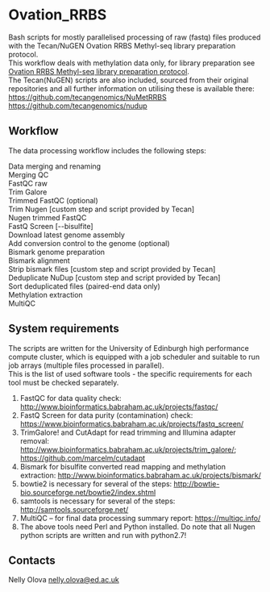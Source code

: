 # Ovation_RRBS
Bash scripts for mostly parallelised processing of raw (fastq) files produced with the Tecan/NuGEN Ovation RRBS Methyl-seq library preparation protocol. \
This workflow deals with methylation data only, for library preparation see [Ovation RRBS Methyl-seq library preparation protocol](https://slack.protocols.io:8443/view/ovation-rrbs-methyl-seq-library-prep-cve4w3gw.html). \
The Tecan(NuGEN) scripts are also included, sourced from their original repositories and all further information on utilising these is available there:\
https://github.com/tecangenomics/NuMetRRBS \
https://github.com/tecangenomics/nudup

## Workflow
The data processing workflow includes the following steps:

Data merging and renaming\
Merging QC\
FastQC raw\
Trim Galore\
Trimmed FastQC (optional)\
Trim Nugen [custom step and script provided by Tecan]\
Nugen trimmed FastQC\
FastQ Screen [--bisulfite]\
Download latest genome assembly\
Add conversion control to the genome (optional)\
Bismark genome preparation\
Bismark alignment\
Strip bismark files [custom step and script provided by Tecan]\
Deduplicate NuDup [custom step and script provided by Tecan]\
Sort deduplicated files (paired-end data only)\
Methylation extraction\
MultiQC

## System requirements
The scripts are written for the University of Edinburgh high performance compute cluster, which is equipped with a job scheduler and suitable to run job arrays  (multiple files processed in parallel).\
This is the list of used software tools - the specific requirements for each tool must be checked separately.
1. FastQC for data quality check: http://www.bioinformatics.babraham.ac.uk/projects/fastqc/ 
2. FastQ Screen for data purity (contamination) check: https://www.bioinformatics.babraham.ac.uk/projects/fastq_screen/ 
3. TrimGalore! and CutAdapt for read trimming and Illumina adapter removal: http://www.bioinformatics.babraham.ac.uk/projects/trim_galore/; https://github.com/marcelm/cutadapt 
4. Bismark for bisulfite converted read mapping and methylation extraction: http://www.bioinformatics.babraham.ac.uk/projects/bismark/ 
5. bowtie2 is necessary for several of the steps: http://bowtie-bio.sourceforge.net/bowtie2/index.shtml 
6. samtools is necessary for several of the steps: http://samtools.sourceforge.net/ 
7. MultiQC – for final data processing summary report: https://multiqc.info/ 
8. The above tools need Perl and Python installed. Do note that all Nugen python scripts are written and run with python2.7!

## Contacts
Nelly Olova nelly.olova@ed.ac.uk


